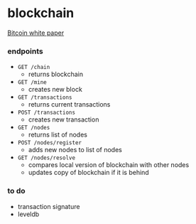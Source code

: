 # blockchain

[Bitcoin white paper](https://bitcoin.org/bitcoin.pdf)

### endpoints
* `GET /chain`
  * returns blockchain
* `GET /mine`
  * creates new block
* `GET /transactions`
  * returns current transactions
* `POST /transactions`
  * creates new transaction
* `GET /nodes`
  * returns list of nodes
* `POST /nodes/register`
  * adds new nodes to list of nodes
* `GET /nodes/resolve`
  * compares local version of blockchain with other nodes
  * updates copy of blockchain if it is behind

### to do
* transaction signature
* leveldb